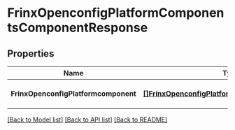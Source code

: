 # FrinxOpenconfigPlatformComponentsComponentResponse

## Properties
Name | Type | Description | Notes
------------ | ------------- | ------------- | -------------
**FrinxOpenconfigPlatformcomponent** | [**[]FrinxOpenconfigPlatformComponentsComponent**](frinx.openconfig.platform.components.Component.md) |  | [optional] [default to null]

[[Back to Model list]](../README.md#documentation-for-models) [[Back to API list]](../README.md#documentation-for-api-endpoints) [[Back to README]](../README.md)


